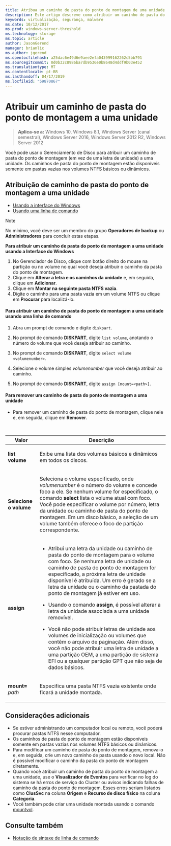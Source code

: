 ```yaml
---
title: Atribua um caminho de pasta do ponto de montagem de uma unidade.
description: Este artigo descreve como atribuir um caminho de pasta do ponto de montagem (em vez de uma letra de unidade) a uma unidade.
keywords: virtualização, segurança, malware
ms.date: 10/12/2017
ms.prod: windows-server-threshold
ms.technology: storage
ms.topic: article
author: JasonGerend
manager: brianlic
ms.author: jgerend
ms.openlocfilehash: a25dac6e49d6e9aee2efa043999162262c5bb791
ms.sourcegitcommit: 0d0b32c8986ba7db9536e0b8648d4ddf9b03e452
ms.translationtype: MT
ms.contentlocale: pt-BR
ms.lasthandoff: 04/17/2019
ms.locfileid: "59870867"
---
```

# <a name="assign-a-mount-point-folder-path-to-a-drive"></a>Atribuir um caminho de pasta do ponto de montagem a uma unidade

> **Aplica-se a:** Windows 10, Windows 8.1, Windows Server (canal semestral), Windows Server 2016, Windows Server 2012 R2, Windows Server 2012

Você pode usar o Gerenciamento de Disco para atribuir um caminho de pasta do ponto de montagem (em vez de uma letra de unidade) a uma unidade. Os caminhos de pasta do ponto de montagem estão disponíveis somente em pastas vazias nos volumes NTFS básicos ou dinâmicos.

## <a name="assigning-a-mount-point-folder-path-to-a-drive"></a>Atribuição de caminho de pasta do ponto de montagem a uma unidade

-   [Usando a interface do Windows](#BKMK_WINUI)
-   [Usando uma linha de comando](#BKMK_CMD)

> [!NOTE]
> No mínimo, você deve ser um membro do grupo **Operadores de backup** ou **Administradores** para concluir estas etapas.

**Para atribuir um caminho de pasta do ponto de montagem a uma unidade usando a Interface do Windows**
<a id="BKMK_WINUI"></a>

1.  No Gerenciador de Disco, clique com botão direito do mouse na partição ou no volume no qual você deseja atribuir o caminho da pasta do ponto de montagem. 
2. Clique em **Alterar a letra e os caminhos da unidade** e, em seguida, clique em **Adicionar**. 
3. Clique em **Montar na seguinte pasta NTFS vazia**.
4. Digite o caminho para uma pasta vazia em um volume NTFS ou clique em **Procurar** para localizá-lo.

<a id="BKMK_CMD"></a>
#### <a name="to-assign-a-mount-point-folder-path-to-a-drive-using-a-command-line"></a>Para atribuir um caminho de pasta do ponto de montagem a uma unidade usando uma linha de comando
1.  Abra um prompt de comando e digite `diskpart`.

2.  No prompt de comando **DISKPART**, digite `list volume`, anotando o número do volume que você deseja atribuir ao caminho.

3.  No prompt de comando **DISKPART**, digite `select volume <volumenumber>`. 

4. Selecione o volume simples *volumenumber* que você deseja atribuir ao caminho.

5.  No prompt de comando **DISKPART**, digite `assign [mount=<path>]`.

#### <a name="to-remove-a-mount-point-folder-path-to-a-drive"></a>Para remover um caminho de pasta do ponto de montagem a uma unidade

-   Para remover um caminho de pasta do ponto de montagem, clique nele e, em seguida, clique em **Remover**.

<br />

| Valor | Descrição |
| --- | --- |
| <p>**list volume**</p> | <p>Exibe uma lista dos volumes básicos e dinâmicos em todos os discos.</p> |
| <p>**Selecione o volume**</p>        | <p>Seleciona o volume especificado, onde <em>volumenumber</em> é o número do volume e concede foco a ele. Se nenhum volume for especificado, o comando **select** lista o volume atual com foco. Você pode especificar o volume por número, letra da unidade ou caminho de pasta do ponto de montagem. Em um disco básico, a seleção de um volume também oferece o foco de partição correspondente.</p>|
| <p>**assign**</p> | <p><ul><li> Atribui uma letra da unidade ou caminho de pasta do ponto de montagem para o volume com foco. Se nenhuma letra de unidade ou caminho de pasta do ponto de montagem for especificado, a próxima letra de unidade disponível é atribuída. Um erro é gerado se a letra da unidade ou o caminho da pastada do ponto de montagem já estiver em uso.</li> </p> <p><li>Usando o comando **assign**, é possível alterar a letra da unidade associada a uma unidade removível.</li> </p><p><li> Você não pode atribuir letras de unidade aos volumes de inicialização ou volumes que contêm o arquivo de paginação. Além disso, você não pode atribuir uma letra de unidade a uma partição OEM, a uma partição de sistema EFI ou a qualquer partição GPT que não seja de dados básicos.</p></li></ul> |
| <p>**mount=** <em>path</em></p> | <p>Especifica uma pasta NTFS vazia existente onde ficará a unidade montada.</p>  |

## <a name="additional-considerations"></a>Considerações adicionais

-   Se estiver administrando um computador local ou remoto, você poderá procurar pastas NTFS nesse computador.
-   Os caminhos de pasta do ponto de montagem estão disponíveis somente em pastas vazias nos volumes NTFS básicos ou dinâmicos.
-   Para modificar um caminho de pasta do ponto de montagem, remova-o e, em seguida, crie um novo caminho de pasta usando o novo local. Não é possível modificar o caminho da pasta do ponto de montagem diretamente.
-   Quando você atribuir um caminho de pasta do ponto de montagem a uma unidade, use o **Visualizador de Eventos** para verificar no log do sistema se há erros de serviço do Cluster ou avisos indicando falhas de caminho da pasta do ponto de montagem. Esses erros seriam listados como **ClusSvc** na coluna **Origem** e **Recurso de disco físico** na coluna **Categoria**.
-   Você também pode criar uma unidade montada usando o comando [mountvol](https://go.microsoft.com/fwlink/?linkid=64111).

## <a name="see-also"></a>Consulte também
-   [Notação de sintaxe de linha de comando](https://technet.microsoft.com/library/cc742449(v=ws.11).aspx)


